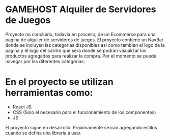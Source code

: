 #  GAMEHOST Alquiler de Servidores de Juegos

Proyecto no concluido, todavia en proceso, de un Ecommerce para una pagina de alquiler de servidores de juegos.
El proyecto contiene un NavBar donde se incluyen las categorias disponibles asi como tambien el logo de la pagina y el logo del carrito que sera donde se podran visualizar los productos agregados para realizar la compra.
Por el momento se puede navegar por las diferentes categorias.


# En el proyecto se utilizan herramientas como:

- React JS
- CSS (Solo el necesario para el funcionamiento de los componentes)
- JS

El proyecto sigue en desarrollo. Proximamente se iran agregando estilos cuando se defina una libreria a usar.